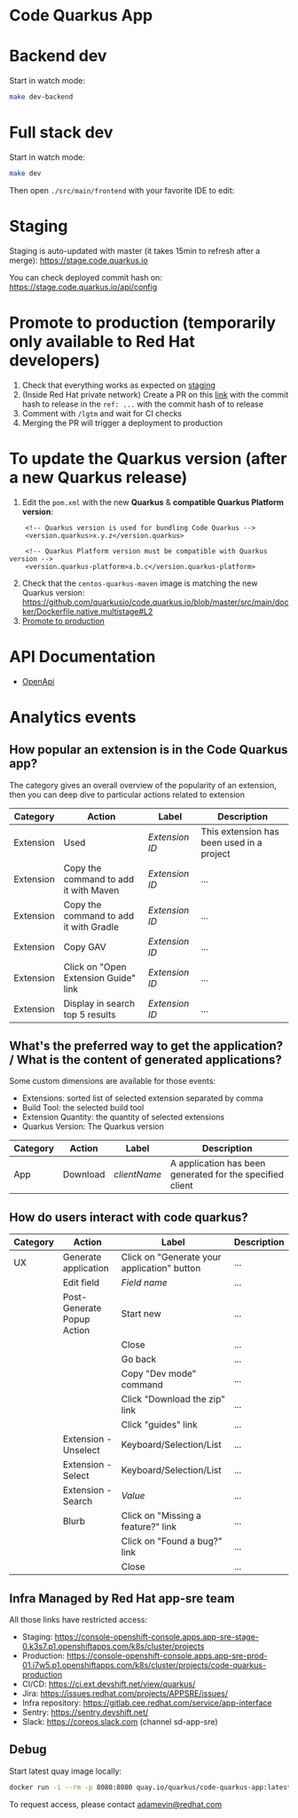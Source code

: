 # Code Quarkus App

# Backend dev

Start in watch mode:
```bash
make dev-backend
```

# Full stack dev

Start in watch mode:
```bash
make dev
```

Then open `./src/main/frontend` with your favorite IDE to edit:


# Staging

Staging is auto-updated with master (it takes 15min to refresh after a merge): https://stage.code.quarkus.io

You can check deployed commit hash on: https://stage.code.quarkus.io/api/config

# Promote to production (temporarily only available to Red Hat developers)

1. Check that everything works as expected on [staging](#staging)
2. (Inside Red Hat private network) Create a PR on this [link](https://gitlab.cee.redhat.com/service/app-interface/-/edit/master/data/services/quarkus/cicd/ci-ext/saas.yaml) with the commit hash to release in the `ref: ...` with the commit hash of to release
3. Comment with `/lgtm` and wait for CI checks
4. Merging the PR will trigger a deployment to production

# To update the Quarkus version (after a new Quarkus release)

1. Edit the `pom.xml` with the new **Quarkus** & **compatible Quarkus Platform version**: 
```
    <!-- Quarkus version is used for bundling Code Quarkus -->
    <version.quarkus>x.y.z</version.quarkus>

    <!-- Quarkus Platform version must be compatible with Quarkus version -->
    <version.quarkus-platform>a.b.c</version.quarkus-platform>
```
2. Check that the `centos-quarkus-maven` image is matching the new Quarkus version: https://github.com/quarkusio/code.quarkus.io/blob/master/src/main/docker/Dockerfile.native.multistage#L2
3. [Promote to production](#promote-to-production)


# API Documentation

- [OpenApi](http://editor.swagger.io/?url=https://code.quarkus.io/openapi)

# Analytics events

## How popular an extension is in the Code Quarkus app?

The category gives an overall overview of the popularity of an extension, then you can deep dive to particular actions related to extension 

| Category | Action | Label | Description |
| --- | --- | --- | --- |
| Extension | Used | *Extension ID* | This extension has been used in a project |
| Extension | Copy the command to add it with Maven | *Extension ID* | ... |
| Extension | Copy the command to add it with Gradle | *Extension ID* | ... |
| Extension | Copy GAV | *Extension ID* | ... |
| Extension | Click on "Open Extension Guide" link | *Extension ID* | ... |
| Extension | Display in search top 5 results | *Extension ID* | ... |

## What's the preferred way to get the application? / What is the content of generated applications?			

Some custom dimensions are available for those events:
- Extensions: sorted list of selected extension separated by comma
- Build Tool: the selected build tool
- Extension Quantity: the quantity of selected extensions
- Quarkus Version: The Quarkus version

| Category | Action | Label | Description |
| --- | --- | --- | --- |
| App | Download | *clientName* | A application has been generated for the specified client |

## How do users interact with code quarkus?

| Category | Action | Label | Description |
| --- | --- | --- | --- |
| UX | Generate application | Click on "Generate your application" button | ... |
| | Edit field | *Field name* | ... |
| | Post-Generate Popup Action | Start new | ... |
| | | Close | ... |
| | | Go back | ... |
| | | Copy "Dev mode" command | ... |
| | | Click "Download the zip" link | ... |
| | | Click "guides" link | ... |
| | Extension - Unselect | Keyboard/Selection/List | ... |
| | Extension - Select | Keyboard/Selection/List | ... |
| | Extension - Search | *Value* | ... |
| | Blurb | Click on "Missing a feature?" link | ... |
| | | Click on "Found a bug?" link | ... |
| | | Close | ... |

## Infra Managed by Red Hat app-sre team 

All those links have restricted access:

- Staging: https://console-openshift-console.apps.app-sre-stage-0.k3s7.p1.openshiftapps.com/k8s/cluster/projects
- Production: https://console-openshift-console.apps.app-sre-prod-01.i7w5.p1.openshiftapps.com/k8s/cluster/projects/code-quarkus-production
- CI/CD: https://ci.ext.devshift.net/view/quarkus/
- Jira: https://issues.redhat.com/projects/APPSRE/issues/
- Infra repository: https://gitlab.cee.redhat.com/service/app-interface
- Sentry: https://sentry.devshift.net/
- Slack: https://coreos.slack.com (channel sd-app-sre)

## Debug

Start latest quay image locally:
```bash
docker run -i --rm -p 8080:8080 quay.io/quarkus/code-quarkus-app:latest
```

To request access, please contact adamevin@redhat.com
